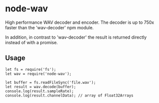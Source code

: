 node-wav
========

High performance WAV decoder and encoder. The decoder is up to 750x faster than
the 'wav-decoder' npm module.

In addition, in contrast to 'wav-decoder' the result is returned directly instead
of with a promise.

Usage
-----

    let fs = require('fs');
    let wav = require('node-wav');

    let buffer = fs.readFileSync('file.wav');
    let result = wav.decode(buffer);
    console.log(result.sampleRate);
    console.log(result.channelData); // array of Float32Arrays
